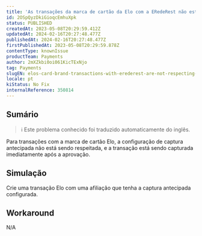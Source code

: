 ```yaml
---
title: 'As transações da marca de cartão da Elo com a ERedeRest não estão respeitando a captura antecipada'
id: 2OSpQyzDkiGioqcEmhuXpk
status: PUBLISHED
createdAt: 2023-05-08T20:29:59.412Z
updatedAt: 2024-02-16T20:27:48.477Z
publishedAt: 2024-02-16T20:27:48.477Z
firstPublishedAt: 2023-05-08T20:29:59.878Z
contentType: knownIssue
productTeam: Payments
author: 2mXZkbi0oi061KicTExNjo
tag: Payments
slugEN: elos-card-brand-transactions-with-erederest-are-not-respecting-early-capture
locale: pt
kiStatus: No Fix
internalReference: 350814
---
```


## Sumário

>ℹ️ Este problema conhecido foi traduzido automaticamente do inglês.


Para transações com a marca de cartão Elo, a configuração de captura antecipada não está sendo respeitada, e a transação está sendo capturada imediatamente após a aprovação.

## Simulação


Crie uma transação Elo com uma afiliação que tenha a captura antecipada configurada.



## Workaround


N/A

